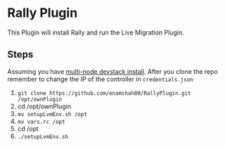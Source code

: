 # Rally Plugin

This Plugin will install Rally and run the Live Migration Plugin. 

## **Steps**

Assuming you have [multi-node devstack install](https://docs.openstack.org/devstack/latest/guides/multinode-lab.html). After you clone the repo remember to change the IP of the controller in `credentials.json`

1. `git clone https://github.com/enamshah09/RallyPlugin.git /opt/ownPlugin`
2. cd /opt/ownPlugin
3. `mv setupLvmEnv.sh /opt`
4. `mv vars.rc /opt`
5. cd /opt
6. `./setupLvmEnv.sh`

